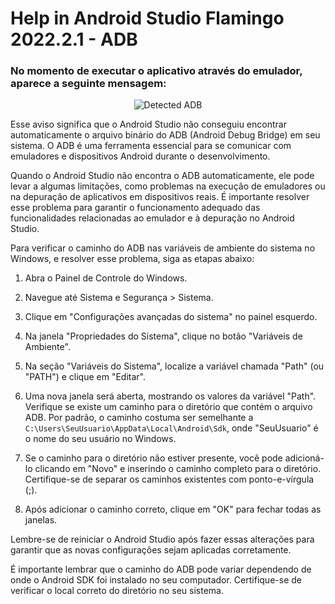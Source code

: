 # Help in Android Studio Flamingo 2022.2.1 - ADB

### No momento de executar o aplicativo através do emulador, aparece a seguinte mensagem:

<p align="center">
  <img src= https://github.com/andresima0/Help-AndroidStudio/assets/111400782/61c451fd-105e-4b25-9b02-8fb8e86e57a0)" alt="Detected ADB")>
</p>
 

Esse aviso significa que o Android Studio não conseguiu encontrar automaticamente o arquivo binário do ADB (Android Debug Bridge) em seu sistema. O ADB é uma ferramenta essencial para se comunicar com emuladores e dispositivos Android durante o desenvolvimento.

Quando o Android Studio não encontra o ADB automaticamente, ele pode levar a algumas limitações, como problemas na execução de emuladores ou na depuração de aplicativos em dispositivos reais. É importante resolver esse problema para garantir o funcionamento adequado das funcionalidades relacionadas ao emulador e à depuração no Android Studio.

Para verificar o caminho do ADB nas variáveis de ambiente do sistema no Windows, e resolver esse problema, siga as etapas abaixo:

1. Abra o Painel de Controle do Windows.

2. Navegue até Sistema e Segurança > Sistema.

3. Clique em "Configurações avançadas do sistema" no painel esquerdo.

4. Na janela "Propriedades do Sistema", clique no botão "Variáveis de Ambiente".

5. Na seção "Variáveis do Sistema", localize a variável chamada "Path" (ou "PATH") e clique em "Editar".

6. Uma nova janela será aberta, mostrando os valores da variável "Path". Verifique se existe um caminho para o diretório que contém o arquivo ADB. Por padrão, o caminho costuma ser semelhante a `C:\Users\SeuUsuario\AppData\Local\Android\Sdk`, onde "SeuUsuario" é o nome do seu usuário no Windows.

7. Se o caminho para o diretório não estiver presente, você pode adicioná-lo clicando em "Novo" e inserindo o caminho completo para o diretório. Certifique-se de separar os caminhos existentes com ponto-e-vírgula (;).

8. Após adicionar o caminho correto, clique em "OK" para fechar todas as janelas.

Lembre-se de reiniciar o Android Studio após fazer essas alterações para garantir que as novas configurações sejam aplicadas corretamente.

É importante lembrar que o caminho do ADB pode variar dependendo de onde o Android SDK foi instalado no seu computador. Certifique-se de verificar o local correto do diretório no seu sistema.
